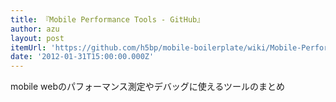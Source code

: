 ```yaml
---
title: 『Mobile Performance Tools - GitHub』
author: azu
layout: post
itemUrl: 'https://github.com/h5bp/mobile-boilerplate/wiki/Mobile-Performance-Tools'
date: '2012-01-31T15:00:00.000Z'
---
```

mobile webのパフォーマンス測定やデバッグに使えるツールのまとめ
